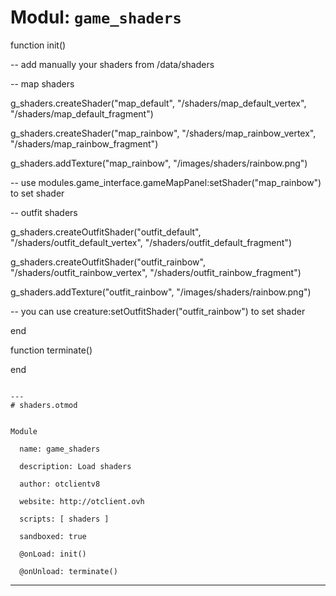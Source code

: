 # Modul: `game_shaders`


function init()

  -- add manually your shaders from /data/shaders

  -- map shaders

  g_shaders.createShader("map_default", "/shaders/map_default_vertex", "/shaders/map_default_fragment")  

  g_shaders.createShader("map_rainbow", "/shaders/map_rainbow_vertex", "/shaders/map_rainbow_fragment")

  g_shaders.addTexture("map_rainbow", "/images/shaders/rainbow.png")

  -- use modules.game_interface.gameMapPanel:setShader("map_rainbow") to set shader

  -- outfit shaders

  g_shaders.createOutfitShader("outfit_default", "/shaders/outfit_default_vertex", "/shaders/outfit_default_fragment")

  g_shaders.createOutfitShader("outfit_rainbow", "/shaders/outfit_rainbow_vertex", "/shaders/outfit_rainbow_fragment")

  g_shaders.addTexture("outfit_rainbow", "/images/shaders/rainbow.png")

  -- you can use creature:setOutfitShader("outfit_rainbow") to set shader

end

function terminate()

end

```

---
# shaders.otmod


Module

  name: game_shaders

  description: Load shaders

  author: otclientv8

  website: http://otclient.ovh

  scripts: [ shaders ]

  sandboxed: true

  @onLoad: init()

  @onUnload: terminate()

```

---

